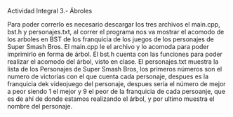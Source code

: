 Actividad Integral 3.- Ábroles


Para poder correrlo es necesario descargar los tres archivos el main.cpp, bst.h y personajes.txt, al correr el programa nos va mostrar el acomodo de los arboles en BST de los franquicia de los juegos de los personajes de Super Smash Bros.
El main.cpp le el archivo y lo acomoda para poder imprimirlo en forma de árbol.
El bst.h cuenta con las funciones para poder realizar el acomodo del árbol, visto en clase.
El personajes.txt muestra la lista de los Personajes de Super Smash Bros, los primeros números son el numero de victorias con el que cuenta cada personaje, despues es la franquicia dek videojuego del personaje, despues seria el número de mejor a peor siendo 1 el mejor y 9 el peor de la franquicia de cada persoanje, que es de ahí de donde estamos realizando el árbol, y por ultimo muestra el nombre del personaje.
